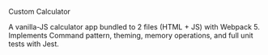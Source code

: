 Custom Calculator

A vanilla-JS calculator app bundled to 2 files (HTML + JS) with Webpack 5.
Implements Command pattern, theming, memory operations, and full unit tests with Jest.
